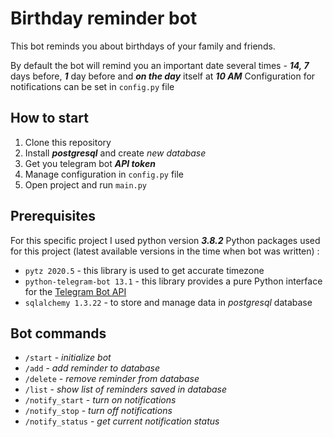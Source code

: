 # Birthday reminder bot
 This bot reminds you about birthdays of your family and friends.

By default the bot will remind you an important date several times - ___14, 7___ days before, ___1___ day before and ___on the day___ itself at ___10 AM___
Configuration for notifications can be set in `config.py` file

## How to start
1. Clone this repository
2. Install ___postgresql___ and create _new database_
3. Get you telegram bot ___API token___
4. Manage configuration in `config.py` file
5. Open project and run `main.py`

## Prerequisites
For this specific project I used python version ___3.8.2___
Python packages used for this project (latest available versions in the time when bot was written) :
- `pytz 2020.5` - this library is used to get accurate timezone
- `python-telegram-bot 13.1` - this library provides a pure Python interface for the [Telegram Bot API](https://core.telegram.org/bots/api)
- `sqlalchemy 1.3.22` - to store and manage data in _postgresql_ database
 
## Bot commands
- `/start` - _initialize bot_
- `/add` - _add reminder to database_
- `/delete` - _remove reminder from database_
- `/list` - _show list of reminders saved in database_
- `/notify_start` - _turn on notifications_
- `/notify_stop` - _turn off notifications_
- `/notify_status` - _get current notification status_
